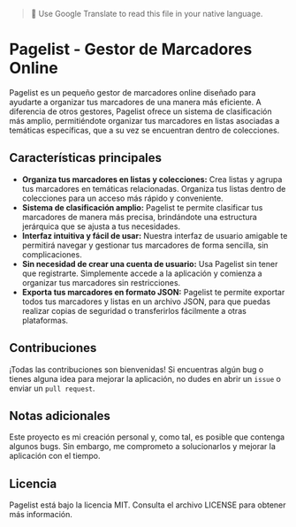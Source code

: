 > 📌 Use Google Translate to read this file in your native language.

# Pagelist - Gestor de Marcadores Online

Pagelist es un pequeño gestor de marcadores online diseñado para ayudarte a organizar tus marcadores de una manera más eficiente. A diferencia de otros gestores, Pagelist ofrece un sistema de clasificación más amplio, permitiéndote organizar tus marcadores en listas asociadas a temáticas específicas, que a su vez se encuentran dentro de colecciones.

## Características principales

* **Organiza tus marcadores en listas y colecciones:** Crea listas y agrupa tus marcadores en temáticas relacionadas. Organiza tus listas dentro de colecciones para un acceso más rápido y conveniente.
* **Sistema de clasificación amplio:** Pagelist te permite clasificar tus marcadores de manera más precisa, brindándote una estructura jerárquica que se ajusta a tus necesidades.
* **Interfaz intuitiva y fácil de usar:** Nuestra interfaz de usuario amigable te permitirá navegar y gestionar tus marcadores de forma sencilla, sin complicaciones.
* **Sin necesidad de crear una cuenta de usuario:** Usa Pagelist sin tener que registrarte. Simplemente accede a la aplicación y comienza a organizar tus marcadores sin restricciones.
* **Exporta tus marcadores en formato JSON:** Pagelist te permite exportar todos tus marcadores y listas en un archivo JSON, para que puedas realizar copias de seguridad o transferirlos fácilmente a otras plataformas.

## Contribuciones

¡Todas las contribuciones son bienvenidas! Si encuentras algún bug o tienes alguna idea para mejorar la aplicación, no dudes en abrir un `issue` o enviar un `pull request`.

## Notas adicionales

Este proyecto es mi creación personal y, como tal, es posible que contenga algunos bugs. Sin embargo, me comprometo a solucionarlos y mejorar la aplicación con el tiempo.

## Licencia

Pagelist está bajo la licencia MIT. Consulta el archivo LICENSE para obtener más información.
